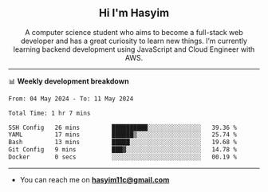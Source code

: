 <h2 align="center">Hi I'm Hasyim</h2>

<p align="center">A computer science student who aims to become a full-stack web developer and has a great curiosity to learn new things. I’m currently learning backend development using JavaScript and Cloud Engineer with AWS.</p>

---

📊 **Weekly development breakdown**

<!--START_SECTION:waka-->

```txt
From: 04 May 2024 - To: 11 May 2024

Total Time: 1 hr 7 mins

SSH Config   26 mins         ██████████░░░░░░░░░░░░░░░   39.36 %
YAML         17 mins         ██████▒░░░░░░░░░░░░░░░░░░   25.74 %
Bash         13 mins         █████░░░░░░░░░░░░░░░░░░░░   19.68 %
Git Config   9 mins          ███▓░░░░░░░░░░░░░░░░░░░░░   14.78 %
Docker       0 secs          ░░░░░░░░░░░░░░░░░░░░░░░░░   00.19 %
```

<!--END_SECTION:waka-->

---

- You can reach me on **hasyim11c@gmail.com**
